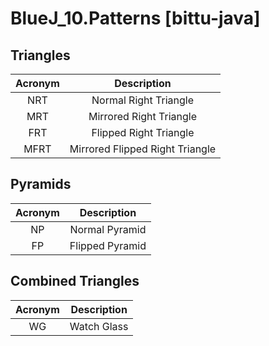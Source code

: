# BlueJ_10.Patterns [bittu-java]

## Triangles
| Acronym | Description                     |
| :----:  | :----:                          |
| NRT     | Normal Right Triangle           |
| MRT     | Mirrored Right Triangle         |
| FRT     | Flipped Right Triangle          |
| MFRT    | Mirrored Flipped Right Triangle |

## Pyramids
| Acronym | Description     |
| :----:  | :----:          |
| NP      | Normal Pyramid  |
| FP      | Flipped Pyramid |

## Combined Triangles
| Acronym | Description |
| :----:  | :----:      |
| WG      | Watch Glass |
